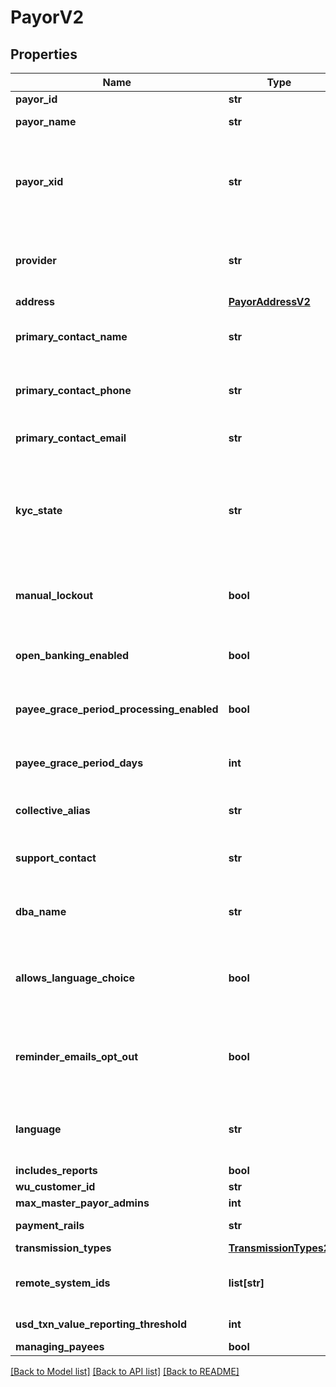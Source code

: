 # PayorV2

## Properties
Name | Type | Description | Notes
------------ | ------------- | ------------- | -------------
**payor_id** | **str** |  | 
**payor_name** | **str** | The name of the payor. | 
**payor_xid** | **str** | A unique identifier that an external system uses to reference the payor in their system | [optional] 
**provider** | **str** | The source of the payorXid, default is null which means Velo | [optional] 
**address** | [**PayorAddressV2**](PayorAddressV2.md) |  | [optional] 
**primary_contact_name** | **str** | Name of primary contact for the payor. | [optional] 
**primary_contact_phone** | **str** | Primary contact phone number for the payor. | [optional] 
**primary_contact_email** | **str** | Primary contact email for the payor. | [optional] 
**kyc_state** | **str** | The kyc state of the payor. One of the following values: FAILED_KYC, PASSED_KYC, REQUIRES_KYC | [optional] 
**manual_lockout** | **bool** | Whether or not the payor has been manually locked by the backoffice. | [optional] 
**open_banking_enabled** | **bool** | Is Open Banking supported for this payor | [optional] 
**payee_grace_period_processing_enabled** | **bool** | Whether grace period processing is enabled. | [optional] 
**payee_grace_period_days** | **int** | The grace period for paying payees in days. | [optional] 
**collective_alias** | **str** | How the payor has chosen to refer to payees. | [optional] 
**support_contact** | **str** | The payor’s support contact email address. | [optional] 
**dba_name** | **str** | The payor’s &#39;Doing Business As&#39; name. | [optional] 
**allows_language_choice** | **bool** | Whether or not the payor allows language choice in the UI. | [optional] 
**reminder_emails_opt_out** | **bool** | Whether or not the payor has opted-out of reminder emails being sent. | [optional] 
**language** | **str** | The payor’s language preference. Must be one of [EN, FR] | [optional] 
**includes_reports** | **bool** |  | [optional] 
**wu_customer_id** | **str** |  | [optional] 
**max_master_payor_admins** | **int** |  | [optional] 
**payment_rails** | **str** | The id of the payment rails | [optional] 
**transmission_types** | [**TransmissionTypes2**](TransmissionTypes2.md) |  | [optional] 
**remote_system_ids** | **list[str]** | The payor’s supported remote systems by id | [optional] 
**usd_txn_value_reporting_threshold** | **int** | USD in minor units | [optional] 
**managing_payees** | **bool** |  | [optional] 

[[Back to Model list]](../README.md#documentation-for-models) [[Back to API list]](../README.md#documentation-for-api-endpoints) [[Back to README]](../README.md)


